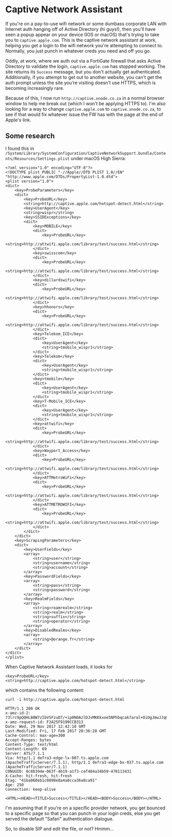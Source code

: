 # Captive Network Assistant

If you're on a pay-to-use wifi network or some dumbass corporate LAN with Internet auth hanging off of Active
Directory (hi guys!), then you'll have seen a popup appear on your device (IOS or macOS) that's trying to take you
to `captive.apple.com`. This is the captive network assistant at work, helping you get a login to the wifi network
you're attempting to connect to. Normally, you just punch in whatever creds you need and off you go.

Oddly, at work, where we auth out via a FortiGate firewall that asks Active Directory to validate the login,
`captive.apple.com` has stopped working. The site returns its `Success` message, but you don't actually get authenticated.
Additionally, if you attempt to get out to another website, you can't get the auth prompt unless the site you're visiting
doesn't use HTTPS, which is becoming increasingly rare.

Because of this, I now run `http://captive.xnode.co.za` in a normal browser window to help me break out (which I won't be applying HTTPS to). I'm
also looking for a way to change `captive.apple.com` to `captive.xnode.co.za`, to see if that would fix whatever issue
the FW has with the page at the end of Apple's link.

## Some research

I found this in `/System/Library/SystemConfiguration/CaptiveNetworkSupport.bundle/Contents/Resources/Settings.plist`
under macOS High Sierra:

```
<?xml version="1.0" encoding="UTF-8"?>
<!DOCTYPE plist PUBLIC "-//Apple//DTD PLIST 1.0//EN" "http://www.apple.com/DTDs/PropertyList-1.0.dtd">
<plist version="1.0">
<dict>
	<key>ProbeParameters</key>
	<dict>
		<key>ProbeURL</key>
		<string>http://captive.apple.com/hotspot-detect.html</string>
		<key>UserAgent</key>
		<string>wispr</string>
		<key>SSIDExceptions</key>
		<dict>
			<key>MOBILE</key>
			<dict>
				<key>ProbeURL</key>
				<string>http://attwifi.apple.com/library/test/success.html</string>
			</dict>
			<key>swisscom</key>
			<dict>
				<key>ProbeURL</key>
				<string>http://attwifi.apple.com/library/test/success.html</string>
			</dict>
			<key>dillardswifi</key>
			<dict>
				<key>ProbeURL</key>
				<string>http://attwifi.apple.com/library/test/success.html</string>
			</dict>
			<key>hhonors</key>
			<dict>
				<key>ProbeURL</key>
				<string>http://attwifi.apple.com/library/test/success.html</string>
			</dict>
			<key>Telekom_ICE</key>
			<dict>
				<key>UserAgent</key>
				<string>tmobile_wispr1</string>
			</dict>
			<key>Telekom</key>
			<dict>
				<key>UserAgent</key>
				<string>tmobile_wispr1</string>
			</dict>
			<key>tmobile</key>
			<dict>
				<key>UserAgent</key>
				<string>tmobile_wispr1</string>
			</dict>
			<key>T-Mobile_ICE</key>
			<dict>
				<key>UserAgent</key>
				<string>tmobile_wispr1</string>
			</dict>
			<key>attwifi</key>
			<dict>
				<key>ProbeURL</key>
				<string>http://attwifi.apple.com/library/test/success.html</string>
			</dict>
			<key>Wayport_Access</key>
			<dict>
				<key>ProbeURL</key>
				<string>http://attwifi.apple.com/library/test/success.html</string>
			</dict>
			<key>ATTMetroWiFi</key>
			<dict>
				<key>ProbeURL</key>
				<string>http://attwifi.apple.com/library/test/success.html</string>
			</dict>
			<key>ATTMETROWIFI</key>
			<dict>
				<key>ProbeURL</key>
				<string>http://attwifi.apple.com/library/test/success.html</string>
			</dict>
		</dict>
	</dict>
	<key>ScrapingParameters</key>
	<dict>
		<key>UserFields</key>
		<array>
			<string>user</string>
			<string>username</string>
			<string>account</string>
		</array>
		<key>PasswordFields</key>
		<array>
			<string>pass</string>
			<string>password</string>
		</array>
		<key>RealmFields</key>
		<array>
			<string>roamrealm</string>
			<string>realm</string>
			<string>suffix</string>
			<string>operator</string>
		</array>
		<key>DisabledRealms</key>
		<array>
			<string>@orange.fr</string>
		</array>
	</dict>
</dict>
</plist>
```

When Captive Network Assistant loads, it looks for

```
<key>ProbeURL</key>
<string>http://captive.apple.com/hotspot-detect.html</string>
```

which contains the following content:

```
curl -i http://captive.apple.com/hotspot-detect.html

HTTP/1.1 200 OK
x-amz-id-2: 73lrc9pQQHLB8W7zIbV5FzuD7/+ip0NOAzlDJvMKKkxoe5NPhbqcak7aral+OiOgJmwJJqQhvrI=
x-amz-request-id: F2A25F9199CCB313
Date: Wed, 29 Nov 2017 12:42:18 GMT
Last-Modified: Fri, 17 Feb 2017 20:36:28 GMT
Cache-Control: max-age=300
Accept-Ranges: bytes
Content-Type: text/html
Content-Length: 69
Server: ATS/7.1.1
Via: http/1.1 defra3-edge-lx-007.ts.apple.com (ApacheTrafficServer/7.1.1), http/1.1 defra3-edge-bx-037.ts.apple.com (ApacheTrafficServer/7.1.1)
CDNUUID: 0c8b394e-063f-4b19-a1f3-cef484a34b59-478113431
X-Cache: hit-fresh, hit-fresh
Etag: "41ba060eb1c0898e0a4a0cca36a8ca91"
Age: 250
Connection: keep-alive

<HTML><HEAD><TITLE>Success</TITLE></HEAD><BODY>Success</BODY></HTML>
```

I'm assuming that if you're on a specific provider network, you get bounced to a specific page so that you can punch
in your login creds, else you get served the default "Safari" authentication dialogue.

So, to disable SIP and edit the file, or not? Hmmm...
